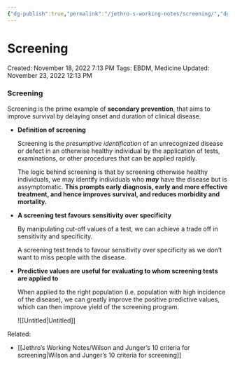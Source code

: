 ```yaml
---
{"dg-publish":true,"permalink":"/jethro-s-working-notes/screening/","dgPassFrontmatter":true}
---
```



# Screening

Created: November 18, 2022 7:13 PM
Tags: EBDM, Medicine
Updated: November 23, 2022 12:13 PM

### Screening

Screening is the prime example of **************secondary prevention**************, that aims to improve survival by delaying onset and duration of clinical disease.

- **********************************************Definition of screening**********************************************
    
    Screening is the *presumptive identification* of an unrecognized disease or defect in an otherwise healthy individual by the application of tests, examinations, or other procedures that can be applied rapidly.
    
    The logic behind screening is that by screening otherwise healthy individuals, we may identify individuals who *****may***** have the disease but is assymptomatic. ************This prompts early diagnosis, early and more effective treatment, and hence improves survival, and reduces morbidity and mortality.************
    
- ********************************************************A screening test favours sensitivity over specificity********************************************************
    
    By manipulating cut-off values of a test, we can achieve a trade off in sensitivity and specificity.
    
    A screening test tends to favour sensitivity over specificity as we don’t want to miss people with the disease.
    
- ****Predictive values are useful for evaluating to whom screening tests are applied to****
    
    When applied to the right population (i.e. population with high incidence of the disease), we can greatly improve the positive predictive values, which can then improve yield of the screening program.
    
    ![[Untitled\|Untitled]]
    

Related:

- [[Jethro’s Working Notes/Wilson and Junger’s 10 criteria for screening\|Wilson and Junger’s 10 criteria for screening]]